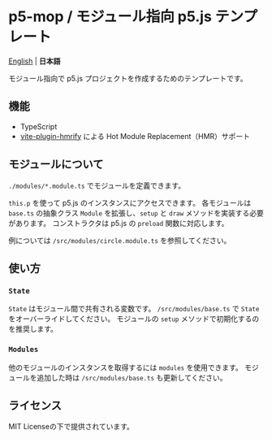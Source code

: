 # p5-mop / モジュール指向 p5.js テンプレート

[English](./README.md) | **日本語**

モジュール指向で p5.js プロジェクトを作成するためのテンプレートです。

## 機能

- TypeScript
- [vite-plugin-hmrify](https://github.com/sevenc-nanashi/vite-plugin-hmrify) による Hot Module Replacement（HMR）サポート

## モジュールについて

`./modules/*.module.ts` でモジュールを定義できます。

`this.p` を使って p5.js のインスタンスにアクセスできます。
各モジュールは `base.ts` の抽象クラス `Module` を拡張し、`setup` と `draw` メソッドを実装する必要があります。
コンストラクタは p5.js の `preload` 関数に対応します。

例については `/src/modules/circle.module.ts` を参照してください。

## 使い方

### `State`

`State` はモジュール間で共有される変数です。
`/src/modules/base.ts` で `State` をオーバーライドしてください。
モジュールの `setup` メソッドで初期化するのを推奨します。

### `Modules`

他のモジュールのインスタンスを取得するには `modules` を使用できます。
モジュールを追加した時は `/src/modules/base.ts` も更新してください。

## ライセンス

MIT Licenseの下で提供されています。
